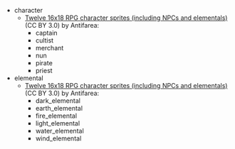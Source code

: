 - character
  - [Twelve 16x18 RPG character sprites (including NPCs and elementals)](https://opengameart.org/node/3393) (CC BY 3.0) by Antifarea:
    - captain
    - cultist
    - merchant
    - nun
    - pirate
    - priest
- elemental
  - [Twelve 16x18 RPG character sprites (including NPCs and elementals)](https://opengameart.org/node/3393) (CC BY 3.0) by Antifarea:
    - dark_elemental
    - earth_elemental
    - fire_elemental
    - light_elemental
    - water_elemental
    - wind_elemental
